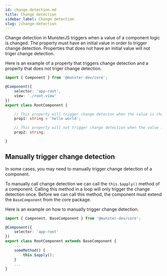 ```yaml
---
id: change-detection.md
title: Change detection
sidebar_label: Change detection
slug: /change-detection
---
```


Change detection in MunsterJS triggers when a value of a component logic is changed.
The property must have an initial value in order to trigger change detection.
Properties that does not have an initial value will not triger change detection.

Here is an example of a property that triggers change detection and a property that does not triger change detection.

```typescript
import { Component } from '@munster-dev/core';

@Component({
    selector: 'app-root',
    view: './root.view'
})
export class RootComponent {

    // This property will trigger change detecton when the value is changed.
    prop1: string = 'hello world';

    // This property will not trigger change detection when the value is changed.
    prop2: string;

}
```

## Manually trigger change detection

In some cases, you may need to manually trigger change detection of a component.

To manually call change detection we can call the `this.$apply()` method of a component.
Calling this method in a loop will only trigger the change detection once.
Before we can call this method, the component must extend the `BaseComponent` from the core package.

Here is an example on how to manually trigger change detection.

```typescript
import { Component, BaseComponent } from '@munster-dev/core';

@Component({
    selector: 'app-root'
})
export class RootComponent extends BaseComponent {
    ...
    someMethod() {
        this.$apply();
    }
    ...
}
```
